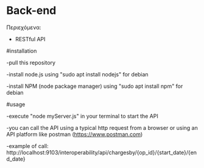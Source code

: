 # Back-end

Περιεχόμενα:

- RESTful API

#installation

-pull this repository 

-install node.js using "sudo apt install nodejs" for debian 

-install NPM (node package manager) using "sudo apt install npm" for debian 

#usage

-execute "node myServer.js" in your terminal to start the API 

-you can call the API using a typical http request from a browser or using an API platform like postman (https://www.postman.com)

-example of call: http://localhost:9103/interoperability/api/chargesby/{op_id}/{start_date}/{end_date}



